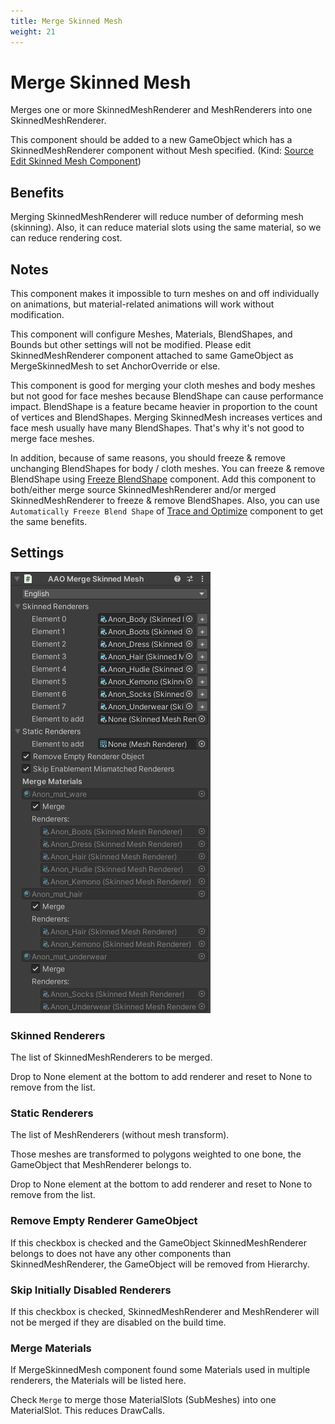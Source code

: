 ```yaml
---
title: Merge Skinned Mesh
weight: 21
---
```


# Merge Skinned Mesh

Merges one or more SkinnedMeshRenderer and MeshRenderers into one SkinnedMeshRenderer.

This component should be added to a new GameObject which has a SkinnedMeshRenderer component without Mesh specified. (Kind: [Source Edit Skinned Mesh Component](../../component-kind/edit-skinned-mesh-components#source-component))

## Benefits

Merging SkinnedMeshRenderer will reduce number of deforming mesh (skinning).
Also, it can reduce material slots using the same material, so we can reduce rendering cost.

## Notes

This component makes it impossible to turn meshes on and off individually on animations, but material-related animations will work without modification.

This component will configure Meshes, Materials, BlendShapes, and Bounds but other settings will not be modified.
Please edit SkinnedMeshRenderer component attached to same GameObject as MergeSkinnedMesh to set AnchorOverride or else.

This component is good for merging your cloth meshes and body meshes but not good for face meshes because BlendShape can cause performance impact.
BlendShape is a feature became heavier in proportion to the count of vertices and BlendShapes.
Merging SkinnedMesh increases vertices and face mesh usually have many BlendShapes.
That's why it's not good to merge face meshes.

In addition, because of same reasons, you should freeze & remove unchanging BlendShapes for body / cloth meshes.
You can freeze & remove BlendShape using [Freeze BlendShape](../freeze-blendshape) component.
Add this component to both/either merge source SkinnedMeshRenderer and/or merged SkinnedMeshRenderer to freeze & remove BlendShapes.
Also, you can use `Automatically Freeze Blend Shape` of [Trace and Optimize](../trace-and-optimize) component to get the same benefits.

## Settings

![component.png](component.png)

### Skinned Renderers

The list of SkinnedMeshRenderers to be merged.

Drop to None element at the bottom to add renderer and reset to None to remove from the list.

### Static Renderers

The list of MeshRenderers (without mesh transform).

Those meshes are transformed to polygons weighted to one bone, the GameObject that MeshRenderer belongs to.

Drop to None element at the bottom to add renderer and reset to None to remove from the list.

### Remove Empty Renderer GameObject

If this checkbox is checked and the GameObject SkinnedMeshRenderer belongs to does not have
any other components than SkinnedMeshRenderer, the GameObject will be removed from Hierarchy.

### Skip Initially Disabled Renderers

If this checkbox is checked, SkinnedMeshRenderer and MeshRenderer will not be merged if they are disabled on the build time.

### Merge Materials

If MergeSkinnedMesh component found some Materials used in multiple renderers, the Materials will be listed here.

Check `Merge` to merge those MaterialSlots (SubMeshes) into one MaterialSlot. This reduces DrawCalls.
